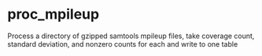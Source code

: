 # proc_mpileup
Process a directory of gzipped samtools mpileup files, take coverage count, standard deviation, and nonzero counts for each and write to one table
